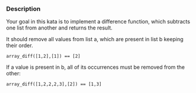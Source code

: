 ### Description
Your goal in this kata is to implement a difference function, which subtracts one list from another and returns the result.

It should remove all values from list a, which are present in list b keeping their order.
```
array_diff([1,2],[1]) == [2]
```
If a value is present in b, all of its occurrences must be removed from the other:

```
array_diff([1,2,2,2,3],[2]) == [1,3]
```
